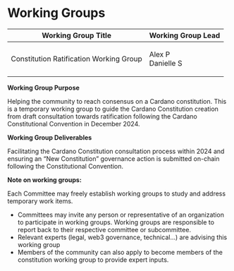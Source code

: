 # Working Groups



| Working Group Title                     | Working Group Lead          |
| --------------------------------------- | --------------------------- |
| Constitution Ratification Working Group | <p>Alex P<br>Danielle S</p> |

**Working Group Purpose**

Helping the community to reach consensus on a Cardano constitution.  This is a temporary working group to guide the Cardano Constitution creation from draft consultation towards ratification following the Cardano Constitutional Convention in December 2024.

**Working Group Deliverables**

Facilitating the Cardano Constitution consultation process within 2024 and ensuring an “New Constitution” governance action is submitted on-chain following the Constitutional Convention.



**Note on working groups:**

Each Committee may freely establish working groups to study and address temporary work items.

* Committees may invite any person or representative of an organization to participate in working groups.  Working groups are responsible to report back to their respective committee or subcommittee.
* Relevant experts (legal, web3 governance, technical...) are advising this working group
* Members of the community can also apply to become members of the constitution working group to provide expert inputs.

